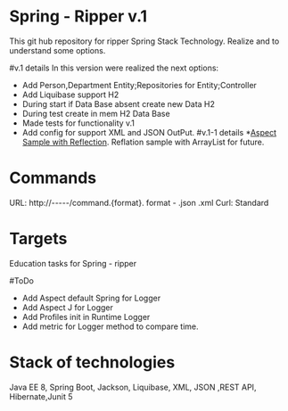 # Spring - Ripper v.1
This git hub repository for ripper Spring Stack Technology.
Realize and to understand some options.

#v.1 details
In this version were realized the next options:
* Add Person,Department Entity;Repositories for Entity;Controller
* Add Liquibase  support H2
* During start if Data Base absent create new Data H2
* During test create in mem H2 Data Base
* Made tests for functionality v.1
* Add config for support XML and JSON OutPut.
#v.1-1 details
*[Aspect Sample with Reflection](https://github.com/Rustymattok/spring-ripper/blob/master/src/main/java/ru/makarov/springripper/logger/LoggerAspect.java). Reflation sample with ArrayList for future.

# Commands
URL:
http://-----/command.{format}. format - .json .xml
Curl:
Standard 

# Targets
Education tasks for Spring - ripper

#ToDo
  * Add Aspect default Spring for Logger
  * Add Aspect J for Logger
  * Add Profiles init in Runtime Logger
  * Add metric for Logger method to compare time.

# Stack of technologies
Java EE 8, Spring  Boot, Jackson, Liquibase, XML, JSON ,REST API, Hibernate,Junit 5